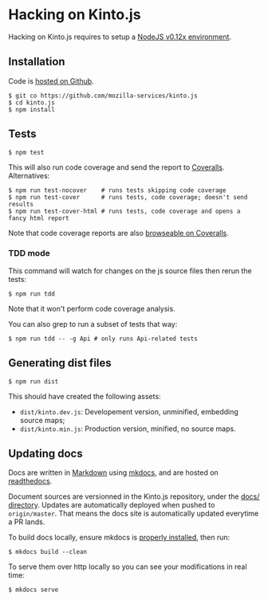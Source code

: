 # Hacking on Kinto.js

Hacking on Kinto.js requires to setup a [NodeJS v0.12x environment](https://nodejs.org/download/).

## Installation

Code is [hosted on Github](https://github.com/mozilla-services/kinto.js).

    $ git co https://github.com/mozilla-services/kinto.js
    $ cd kinto.js
    $ npm install

## Tests

    $ npm test

This will also run code coverage and send the report to [Coveralls](http://coveralls.io/). Alternatives:

    $ npm run test-nocover    # runs tests skipping code coverage
    $ npm run test-cover      # runs tests, code coverage; doesn't send results
    $ npm run test-cover-html # runs tests, code coverage and opens a fancy html report

Note that code coverage reports are also [browseable on Coveralls](https://coveralls.io/r/mozilla-services/kinto.js).

### TDD mode

This command will watch for changes on the js source files then rerun the tests:

    $ npm run tdd

Note that it won't perform code coverage analysis.

You can also grep to run a subset of tests that way:

    $ npm run tdd -- -g Api # only runs Api-related tests

## Generating dist files

    $ npm run dist

This should have created the following assets:

-  `dist/kinto.dev.js`: Developement version, unminified, embedding source maps;
-  `dist/kinto.min.js`: Production version, minified, no source maps.

## Updating docs

Docs are written in [Markdown](http://daringfireball.net/projects/markdown/syntax) using [mkdocs](http://www.mkdocs.org/), and are hosted on [readthedocs](https://readthedocs.org/).

Document sources are versionned in the Kinto.js repository, under the [docs/ directory](https://github.com/mozilla-services/kinto.js/tree/master/docs). Updates are automatically deployed when pushed to `origin/master`. That means the docs site is automatically updated everytime a PR lands.

To build docs locally, ensure mkdocs is [properly installed](http://www.mkdocs.org/#installation), then run:

    $ mkdocs build --clean

To serve them over http locally so you can see your modifications in real time:

    $ mkdocs serve
